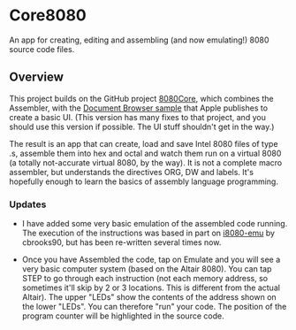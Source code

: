 # Core8080

An app for creating, editing and assembling (and now emulating!) 8080 source code files.

## Overview

This project builds on the GitHub project [8080Core](https://github.com/GrantMeStrength/core8080), which combines the Assembler, with the [Document Browser sample](https://developer.apple.com/documentation/uikit/view_controllers/building_a_document_browser-based_app) that Apple publishes to create a basic UI. (This version has many fixes to that project, and you should use this version if possible. The UI stuff shouldn't get in the way.)

The result is an app that can create, load and save Intel 8080 files of type .s, assemble them into hex and octal and watch them run on a virtual 8080 (a totally not-accurate virtual 8080, by the way). It is not a complete macro assembler, but understands the directives ORG, DW and labels. It's hopefully enough to learn the basics of assembly language programming.

### Updates

* I have added some very basic emulation of the assembled code running. The execution of the instructions was based in part on [i8080-emu](https://github.com/cbrooks90/i8080-emu) by cbrooks90, but has been re-written several times now.

* Once you have Assembled the code, tap on Emulate and you will see a very basic computer system (based on the Altair 8080). You can tap STEP to go through each instruction (not each memory address, so sometimes it'll skip by 2 or 3 locations. This is different from the actual Altair). The upper "LEDs" show the contents of the address shown on the lower "LEDs". You can therefore "run" your code. The position of the program counter will be highlighted in the source code.

